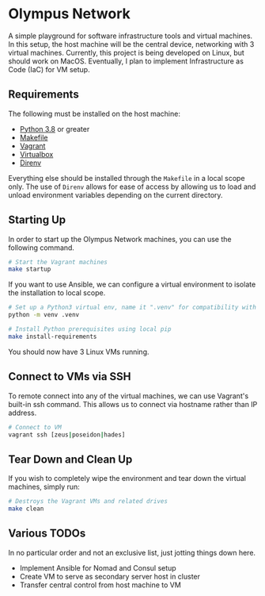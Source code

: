 # Olympus Network

A simple playground for software infrastructure tools and virtual machines. In this setup, the host machine will be the central device, networking with 3 virtual machines. Currently, this project is being developed on Linux, but should work on MacOS. Eventually, I plan to implement Infrastructure as Code (IaC) for VM setup.

## Requirements

The following must be installed on the host machine:

* [Python 3.8](https://github.com/pyenv/pyenv) or greater
* [Makefile](https://www.gnu.org/software/make/manual/make.html)
* [Vagrant](https://www.vagrantup.com/downloads)
* [Virtualbox](https://www.virtualbox.org/wiki/Downloads)
* [Direnv](https://github.com/direnv/direnv)  

Everything else should be installed through the `Makefile` in a local scope only. The use of `Direnv` allows for ease of access by allowing us to load and unload environment variables depending on the current directory.

## Starting Up

In order to start up the Olympus Network machines, you can use the following command.

```bash
# Start the Vagrant machines
make startup
```

If you want to use Ansible, we can configure a virtual environment to isolate the installation to local scope.

```bash
# Set up a Python3 virtual env, name it ".venv" for compatibility with the Makefile
python -m venv .venv

# Install Python prerequisites using local pip
make install-requirements
```

You should now have 3 Linux VMs running.

## Connect to VMs via SSH

To remote connect into any of the virtual machines, we can use Vagrant's built-in ssh command. This allows us to connect via hostname rather than IP address.

```bash
# Connect to VM
vagrant ssh [zeus|poseidon|hades]
```

## Tear Down and Clean Up

If you wish to completely wipe the environment and tear down the virtual machines, simply run:

```bash
# Destroys the Vagrant VMs and related drives
make clean
```

## Various TODOs

In no particular order and not an exclusive list, just jotting things down here.

* Implement Ansible for Nomad and Consul setup
* Create VM to serve as secondary server host in cluster
* Transfer central control from host machine to VM

